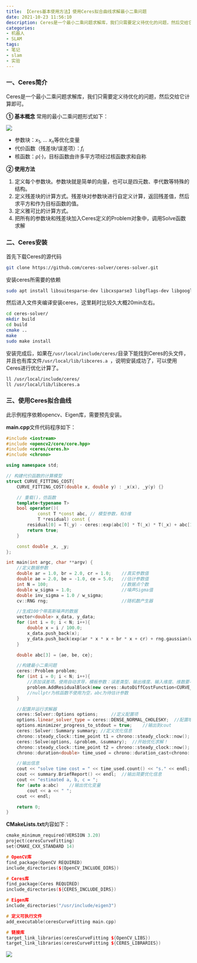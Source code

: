 ```yaml
---
title: 【Ceres基本使用方法】使用Ceres拟合曲线求解最小二乘问题
date: 2021-10-23 11:56:10
description: Ceres是一个最小二乘问题求解库，我们只需要定义待优化的问题，然后交给它计算即可。使用方法：1. 定义每个参数块。参数块就是简单的向量，也可以是四元数、李代数等特殊的结构……
categories:
- 机器人
- SLAM
tags:
- 笔记
- slam
- 实验
---
```





### 一、Ceres简介
Ceres是一个最小二乘问题求解库，我们只需要定义待优化的问题，然后交给它计算即可。

**① 基本概念**
常用的最小二乘问题形式如下：

![](https://img-blog.csdnimg.cn/e4c28929dd044830a9efbd33405fce27.png#pic_center)
* 参数块：$x_1$, ... $x_n$等优化变量
* 代价函数（残差块/误差项）：$f_i$
* 核函数：ρ(·)，目标函数由许多平方项经过核函数求和自称

**② 使用方法**
1. 定义每个参数块。参数块就是简单的向量，也可以是四元数、李代数等特殊的结构。
2. 定义残差块的计算方式。残差块对参数块进行自定义计算，返回残差值，然后求平方和作为目标函数的值。
3. 定义雅可比的计算方式。
4. 把所有的参数块和残差块加入Ceres定义的Problem对象中，调用Solve函数求解

### 二、Ceres安装
首先下载Ceres的源代码
```bash
git clone https://github.com/ceres-solver/ceres-solver.git
```
安装ceres所需要的依赖
```bash
sudo apt install libsuitesparse-dev libcxsparse3 libgflags-dev libgoogle-glog-dev libgtest-dev
```
然后进入文件夹编译安装ceres，这里耗时比较久大概20min左右。
```bash
cd ceres-solver/
mkdir build
cd build
cmake ..
make
sudo make install
```

安装完成后，如果在`/usr/local/include/ceres/`目录下能找到Ceres的头文件，并且也有库文件`/usr/local/lib/libceres.a `，说明安装成功了，可以使用Ceres进行优化计算了。
```bash
ll /usr/local/include/ceres/
ll /usr/local/lib/libceres.a 
```

### 三、使用Ceres拟合曲线
此示例程序依赖opencv、Eigen库，需要预先安装。

**main.cpp**文件代码程序如下：
```cpp
#include <iostream>
#include <opencv2/core/core.hpp>
#include <ceres/ceres.h>
#include <chrono>

using namespace std;

// 构建代价函数的计算模型
struct CURVE_FITTING_COST{
    CURVE_FITTING_COST(double x, double y) : _x(x), _y(y) {}

    // 重载()，仿函数
    template<typename T>
    bool operator()(
            const T *const abc, // 模型参数，有3维
            T *residual) const {
        residual[0] = T(_y) - ceres::exp(abc[0] * T(_x) * T(_x) + abc[1] * T(_x) + abc[2]); // y-exp(ax^2+bx+c)
        return true;
    }

    const double _x, _y;
};

int main(int argc, char **argv) {
    //定义数据参数
    double ar = 1.0, br = 2.0, cr = 1.0;    //真实参数值
    double ae = 2.0, be = -1.0, ce = 5.0;   //估计参数值
    int N = 100;                            //数据点个数
    double w_sigma = 1.0;                   //噪声Sigma值
    double inv_sigma = 1.0 / w_sigma;
    cv::RNG rng;                            //随机数产生器

    //生成100个带高斯噪声的数据
    vector<double> x_data, y_data;
    for (int i = 0; i < N; i++){
        double x = i / 100.0;
        x_data.push_back(x);
        y_data.push_back(exp(ar * x * x + br * x + cr) + rng.gaussian(w_sigma * w_sigma));
    }

    double abc[3] = {ae, be, ce};

    //构建最小二乘问题
    ceres::Problem problem;
    for (int i = 0; i < N; i++){
        //添加误差项。使用自动求导，模板参数：误差类型、输出维度、输入维度、维数要与前面struct中一致
        problem.AddResidualBlock(new ceres::AutoDiffCostFunction<CURVE_FITTING_COST, 1, 3>(new CURVE_FITTING_COST(x_data[i], y_data[i])),nullptr,abc);
        //nullptr为核函数不使用为空，abc为待估计参数
    }

    //配置并运行求解器
    ceres::Solver::Options options;     //定义配置项
    options.linear_solver_type = ceres::DENSE_NORMAL_CHOLESKY;  //配置增量方程的解法
    options.minimizer_progress_to_stdout = true;    //输出到cout
    ceres::Solver::Summary summary; //定义优化信息
    chrono::steady_clock::time_point t1 = chrono::steady_clock::now();  //计时：求解开始时间
    ceres::Solve(options, &problem, &summary);  //开始优化求解！
    chrono::steady_clock::time_point t2 = chrono::steady_clock::now();  //计时：求解结束时间
    chrono::duration<double> time_used = chrono::duration_cast<chrono::duration<double>>(t2 - t1);  //计算求解耗时

    //输出信息
    cout << "solve time cost = " << time_used.count() << "s." << endl;  //输出求解耗时
    cout << summary.BriefReport() << endl;  //输出简要优化信息
    cout << "estimated a, b, c = ";
    for (auto a:abc)    //输出优化变量
        cout << a << " ";
    cout << endl;

    return 0;
}
```

**CMakeLists.txt**内容如下：
```cpp
cmake_minimum_required(VERSION 3.20)
project(ceresCurveFitting)
set(CMAKE_CXX_STANDARD 14)

# OpenCV库
find_package(OpenCV REQUIRED)
include_directories(${OpenCV_INCLUDE_DIRS})

# Ceres库
find_package(Ceres REQUIRED)
include_directories(${CERES_INCLUDE_DIRS})

# Eigen库
include_directories("/usr/include/eigen3")

# 定义可执行文件
add_executable(ceresCurveFitting main.cpp)

# 链接库
target_link_libraries(ceresCurveFitting ${OpenCV_LIBS})
target_link_libraries(ceresCurveFitting ${CERES_LIBRARIES})
```

![](https://img-blog.csdnimg.cn/3ee57e1fa0654271911d9323544cf756.png?x-oss-process=image/watermark,type_ZHJvaWRzYW5zZmFsbGJhY2s,shadow_50,text_Q1NETiBASGFsZl9B,size_20,color_FFFFFF,t_70,g_se,x_16#pic_center)

